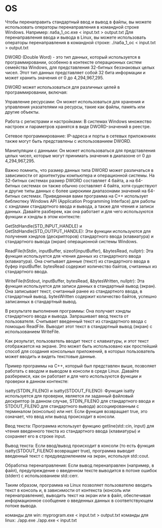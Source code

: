 # OS
Чтобы перенаправить стандартный ввод и вывод в файлы, вы можете использовать операторы перенаправления в командной строке Windows. Например:
лаба_1_ос.exe < input.txt > output.txt
Для перенаправления ввода и вывода в Linux, вы можете использовать операторы перенаправления в командной строке:
./лаба_1_ос < input.txt > output.txt

DWORD (Double Word) - это тип данных, который используется в программировании, особенно в контексте операционных систем семейства Windows, для представления 32-битных беззнаковых целых чисел. Этот тип данных представляет собой 32 бита информации и может хранить значения от 0 до 4,294,967,295.

DWORD может использоваться для различных целей в программировании, включая:

Управление ресурсами: Он может использоваться для хранения и управления указателями на ресурсы, такие как файлы, память или другие объекты.

Работа с регистрами и настройками: В системах Windows множество настроек и параметров хранятся в виде DWORD-значений в реестре.

Сетевое программирование: IP-адреса и порты в сетевых приложениях также могут быть представлены с использованием DWORD.

Манипуляции с данными: Он может использоваться для представления целых чисел, которые могут принимать значения в диапазоне от 0 до 4,294,967,295.

Важно помнить, что размер данных типа DWORD может различаться в зависимости от архитектуры компьютера и операционной системы. На 32-битных системах размер DWORD составляет 4 байта, а на 64-битных системах он также обычно составляет 4 байта, хотя существуют и другие типы данных с более широкими диапазонами значений на 64-битных системах.
Приведенная вами программа на C++ использует библиотеку Windows API (Application Programming Interface) для работы с хэндлами стандартного ввода и вывода, а также для чтения и записи данных. Давайте разберем, как она работает и для чего используются функции и хэндлы в этом контексте:

GetStdHandle(STD_INPUT_HANDLE) и GetStdHandle(STD_OUTPUT_HANDLE):
Эти функции используются для получения хэндлов (дескрипторов) стандартного ввода (клавиатура) и стандартного вывода (экран) операционной системы Windows.

ReadFile(hStdin, inputBuffer, sizeof(inputBuffer), &bytesRead, nullptr):
Эта функция используется для чтения данных из стандартного ввода (клавиатура). Она считывает данные (текст) из стандартного ввода в буфер inputBuffer. bytesRead содержит количество байтов, считанных из стандартного ввода.

WriteFile(hStdout, inputBuffer, bytesRead, &bytesWritten, nullptr):
Эта функция используется для записи данных в стандартный вывод (экран). Она записывает текст, считанный ранее из стандартного ввода, в стандартный вывод. bytesWritten содержит количество байтов, успешно записанных в стандартный вывод.

В результате выполнения программы:
Она получает хэндлы стандартного ввода и вывода.
Запрашивает ввод текста от пользователя.
Считывает введенный текст из стандартного ввода с помощью ReadFile.
Выводит этот текст в стандартный вывод (экран) с использованием WriteFile.

Как результат, пользователь вводит текст с клавиатуры, и этот текст отображается на экране. Это может быть использовано как простейший способ для создания консольных приложений, в которых пользователь может вводить и видеть текстовые данные.


Пример программы на C++, который был представлен выше, позволяет работать с вводом и выводом в консоли в среде Linux. Давайте разберемся, как он работает и для чего используются функции и проверки в данном контексте:

isatty(STDIN_FILENO) и isatty(STDOUT_FILENO):
Функция isatty используется для проверки, является ли заданный файловый дескриптор (в данном случае, STDIN_FILENO для стандартного ввода и STDOUT_FILENO для стандартного вывода) ассоциированным с терминалом (консолью) или нет. Если функция возвращает true, это означает, что ввод или вывод происходит в консоли.

Ввод текста:
Программа использует функцию getline(std::cin, input) для чтения введенного текста из стандартного ввода (клавиатуры) и сохраняет его в строке input.

Вывод текста:
Если ввод/вывод происходит в консоли (то есть функция isatty(STDOUT_FILENO) возвращает true), программа выводит введенный текст с предуведомлением на экран, используя std::cout.

Обработка перенаправления:
Если вывод перенаправлен (например, в файл), предупреждение о введенном тексте выводится в потоке ошибок (stderr) с использованием std::cerr.

Таким образом, программа на Linux позволяет пользователю вводить текст в консоль и, в зависимости от контекста (консоль или перенаправление), выводить текст на экран или в файл, обеспечивая информационное сообщение о введенных данных в соответствующем потоке вывода.

команды для win:
myprogram.exe < input.txt > output.txt
команды для linux:
./app.exe
./app.exe < input.txt
